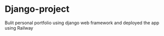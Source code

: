 # Django-project
Bulit personal portfolio using django web framework and deployed the app using Railway
